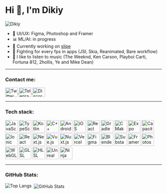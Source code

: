 <h1 align="left">Hi 👋, I'm Dikiy</h1>

<p align="left"> 
  <img src="https://komarev.com/ghpvc/?username=dikiyp&label=Profile%20views&color=0e75b6&style=flat" alt="Dikiy" />
</p>

- 🎨 UI/UX: Figma, Photoshop and Framer
- 📊 ML/AI: in progress
- 🚧 Currently working on [slipe](https://github.com/slipe-fun/app)
- 📱 Fighting for every fps in apps (JSI, Skia, Reanimated, Bare workflow)
- 🎵 I like to listen to music (The Weeknd, Ken Carson, Playboi Carti, Fortuna 812, 2hollis, Ye and Mike Dean)

---

<h3 align="left">Contact me:</h3>
<p align="left">
  <a href="https://x.com/DoritosRiz99183" target="_blank">
    <img align="center" src="https://raw.githubusercontent.com/rahuldkjain/github-profile-readme-generator/master/src/images/icons/Social/twitter.svg" alt="Twitter" height="30" width="40" />
  </a>
  <a href="https://t.me/ochendikiy" target="_blank">
    <img align="center" src="https://upload.wikimedia.org/wikipedia/commons/thumb/8/83/Telegram_2019_Logo.svg/2048px-Telegram_2019_Logo.svg.png" alt="Telegram" height="30" width="40" />
  </a>
  <a href="https://discord.com/users/dikiyp" target="_blank">
    <img align="center" src="https://raw.githubusercontent.com/rahuldkjain/github-profile-readme-generator/master/src/images/icons/Social/discord.svg" alt="Discord" height="30" width="40" />
  </a>
</p>

---

<h3 align="left">Tech stack:</h3>

<p align="left">
  <img src="https://cdn.jsdelivr.net/gh/devicons/devicon/icons/javascript/javascript-original.svg" width="40" height="40" alt="JavaScript" />
  <img src="https://cdn.jsdelivr.net/gh/devicons/devicon/icons/typescript/typescript-original.svg" width="40" height="40" alt="TypeScript" />
  <img src="https://cdn.jsdelivr.net/gh/devicons/devicon/icons/kotlin/kotlin-original.svg" width="40" height="40" alt="Kotlin" />
  <img src="https://cdn.jsdelivr.net/gh/devicons/devicon/icons/cplusplus/cplusplus-original.svg" width="40" height="40" alt="C++" />
  <img src="https://cdn.jsdelivr.net/gh/devicons/devicon/icons/android/android-original.svg" width="40" height="40" alt="Android" />
  <img src="https://cdn.jsdelivr.net/gh/devicons/devicon/icons/apple/apple-original.svg" width="40" height="40" alt="iOS" />
  <img src="https://reactnative.dev/img/header_logo.svg" width="40" height="40" alt="React Native" />
  <img src="https://upload.wikimedia.org/wikipedia/commons/thumb/6/6b/Gradle_logo.svg/250px-Gradle_logo.svg.png" width="40" height="40" alt="Gradle" />
  <img src="https://upload.wikimedia.org/wikipedia/commons/thumb/e/ef/CMake_logo.svg/1024px-CMake_logo.svg.png" width="40" height="40" alt="CMake" />
  <img src="https://cdn.worldvectorlogo.com/logos/expo-go-app.svg" width="40" height="40" alt="Expo" />
  <img src="https://cdn.worldvectorlogo.com/logos/capacitor-js.svg" width="40" height="40" alt="Capacitor" />
  <img src="https://upload.wikimedia.org/wikipedia/commons/thumb/d/d1/Ionic_Logo.svg/1280px-Ionic_Logo.svg.png" width="40" height="40" alt="Ionic" />
  <img src="https://cdn.jsdelivr.net/gh/devicons/devicon/icons/react/react-original.svg" width="40" height="40" alt="React" />
  <img src="https://cdn.jsdelivr.net/gh/devicons/devicon/icons/nextjs/nextjs-original.svg" width="40" height="40" alt="Next.js" />
  <img src="https://cdn.jsdelivr.net/gh/devicons/devicon/icons/vuejs/vuejs-original.svg" width="40" height="40" alt="Vue.js" />
  <img src="https://cp.drunomics.com/files/styles/bounding_box_1600x1000/public/2022-12/icon-green-square.png?itok=9VmSTOtM&focal_point=e630be84" width="40" height="40" alt="Nuxt.js" />
  <img src="https://cdn.jsdelivr.net/gh/devicons/devicon/icons/vercel/vercel-original.svg" width="40" height="40" alt="Vercel" />
  <img src="https://cdn.jsdelivr.net/gh/devicons/devicon/icons/figma/figma-original.svg" width="40" height="40" alt="Figma" />
  <img src="https://upload.wikimedia.org/wikipedia/commons/thumb/0/0c/Blender_logo_no_text.svg/2503px-Blender_logo_no_text.svg.png" width="40" height="40" alt="Blender" />
  <img src="https://encrypted-tbn0.gstatic.com/images?q=tbn:ANd9GcS-7iMlZ-03KXhO0W4xOLZi7BDCfaWfzitnug&s" width="40" height="40" alt="Substance Painter" />
  <img src="https://logosandtypes.com/wp-content/uploads/2021/04/Framer.png" width="40" height="40" alt="Framer" />
  <img src="https://cdn.jsdelivr.net/gh/devicons/devicon/icons/photoshop/photoshop-plain.svg" width="40" height="40" alt="Photoshop" />
  <img src="https://upload.wikimedia.org/wikipedia/commons/thumb/2/25/WebGL_Logo.svg/1920px-WebGL_Logo.svg.png" width="40" height="40" alt="WebGL" />
  <img src="https://upload.wikimedia.org/wikipedia/commons/e/e9/Opengl-logo.svg" width="40" height="40" alt="GLSL" />
  <img src="https://upload.wikimedia.org/wikipedia/commons/thumb/7/7f/Microsoft-DirectX-Logo-wordmark.svg/1920px-Microsoft-DirectX-Logo-wordmark.svg.png" width="40" height="40" alt="HLSL" />
  <img src="https://cdn.jsdelivr.net/gh/devicons/devicon/icons/unrealengine/unrealengine-original.svg" width="40" height="40" alt="Unreal Engine" />
  <img src="https://buildninja.com.au/wp-content/uploads/2023/05/Build-Ninja-logo-new-2-black-text.png" width="40" height="40" alt="Ninja build" />
</p>

---

<h3 align="left">GitHub Stats:</h3>

<p><img align="left" src="https://github-readme-stats.vercel.app/api/top-langs?username=dikiyp&show_icons=true&locale=en&layout=compact" alt="Top Langs" /></p>

<p>&nbsp;<img align="center" src="https://github-readme-stats.vercel.app/api?username=dikiyp&show_icons=true&locale=en" alt="GitHub Stats" /></p>
